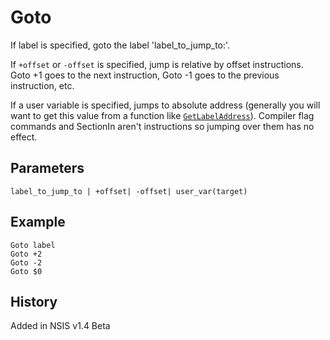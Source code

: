 # Goto

If label is specified, goto the label 'label_to_jump_to:'.

If `+offset` or `-offset` is specified, jump is relative by offset instructions. Goto +1 goes to the next instruction, Goto -1 goes to the previous instruction, etc.

If a user variable is specified, jumps to absolute address (generally you will want to get this value from a function like [`GetLabelAddress`][1]). Compiler flag commands and SectionIn aren't instructions so jumping over them has no effect.

## Parameters

    label_to_jump_to | +offset| -offset| user_var(target)

## Example

    Goto label
    Goto +2
    Goto -2
    Goto $0

## History

Added in NSIS v1.4 Beta

[1]: GetLabelAddress.md
